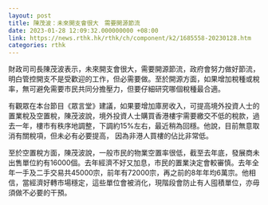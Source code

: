 ```yaml
---
layout: post
title: 陳茂波：未來開支會很大　需要開源節流
date: 2023-01-28 12:09:32.000000000 +08:00
link: https://news.rthk.hk/rthk/ch/component/k2/1685558-20230128.htm
categories: rthk
---
```


財政司司長陳茂波表示，未來開支會很大，需要開源節流，政府會努力做好節流，明白管控開支不是受歡迎的工作，但必需要做。至於開源方面，如果增加稅種或稅率，無可避免需要市民共同分擔壓力，但要仔細研究哪個稅種最合適。

有觀眾在本台節目《眾言堂》建議，如果要增加庫房收入，可提高境外投資人士的置業稅及空置稅，陳茂波說，境外投資人士購買香港樓宇需要繳交不低的稅款，過去一年，樓市有秩序地調整，下調約15%左右，最近稍為回穩。他說，目前無意取消有關稅項，但未必有必要提高， 因為非港人買樓的佔比非常低。

至於空置稅方面，陳茂波說，一般市民的物業空置率很低，截至去年底，發展商未出售單位約有16000個。去年經濟不好又加息，市民的置業決定會較審慎。去年全年一手及二手交易共45000宗，前年有72000宗，再之前的8年年均6萬宗。他相信，當經濟好轉市場穩定，這些單位會被消化，現階段會防止有人囤積單位，亦毋須做不必要的干預。
